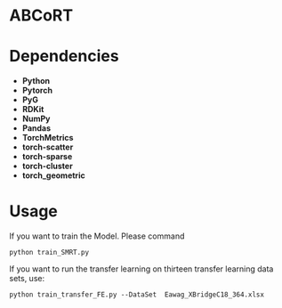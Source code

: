 # ABCoRT

# Dependencies
- **Python**
- **Pytorch**
- **PyG**
- **RDKit**
- **NumPy**
- **Pandas**
- **TorchMetrics**
- **torch-scatter**
- **torch-sparse**
- **torch-cluster**
- **torch_geometric**

# Usage
If you want to train the Model. Please command 
```
python train_SMRT.py
```
If you want to run the transfer learning on thirteen transfer learning data sets, use:
```
python train_transfer_FE.py --DataSet  Eawag_XBridgeC18_364.xlsx
```

